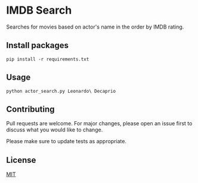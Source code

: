 # IMDB Search

Searches for movies based on actor's name in the order by IMDB rating.

## Install packages
```shell script
pip install -r requirements.txt
```

## Usage

```shell script
python actor_search.py Leonardo\ Decaprio
```

## Contributing
Pull requests are welcome. For major changes, please open an issue first to discuss what you would like to change.

Please make sure to update tests as appropriate.


## License
[MIT](https://choosealicense.com/licenses/mit/)